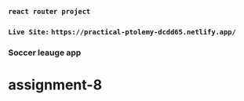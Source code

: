 ### `react router project`
### `Live Site:` `https://practical-ptolemy-dcdd65.netlify.app/`
### Soccer leauge app 

# assignment-8
